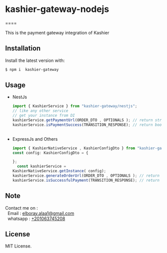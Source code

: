 # kashier-gateway-nodejs
====

This is the payment gateway integration of  Kashier


Installation
------------

Install the latest version with:

```bash
$ npm i  kashier-gateway
```

Usage
-----------
- NestJs
    ```ts
    import { KashierService } from "kashier-gateway/nestjs";
    // like any other service
   // get your instance from DI
    kashierService.getPaymentUrl(ORDER_DTO , OPTIONALS ); // return string (url to pay)
    kashierService.isPaymentSuccess(TRANSITION_RESPONSE); // return boolean
     
    ```
  
- ExpressJs and Others
    ```ts
    import { KashierNativeService , KashierConfigDto } from "kashier-gateway";
    const config: KashierConfigDto = {
  
    };
      const kashierService =
   KashierNativeService.getInstance( config);
   kashierService.generateOrderUrl(ORDER_DTO , OPTIONALS ); // return string (url to pay)
  kashierService.isSuccessfulPayment(TRANSITION_RESPONSE); // return boolean
    ```

Note
----

Contact me on : <br>
&nbsp;&nbsp;Email : [elboray.alaa1@gmail.com](mailto:elboray.alaa1@gmail.com) <br>
&nbsp;&nbsp;whatsapp : [+201063745208](https://wa.me/201063745208)

License
-------
MIT License.
